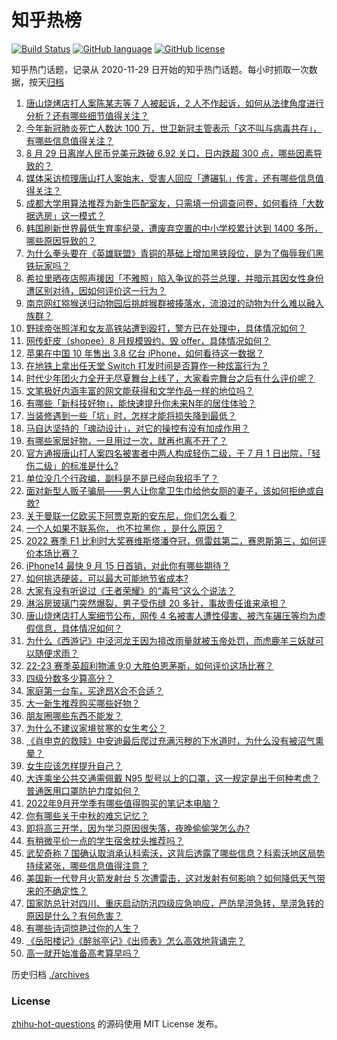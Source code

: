 # 知乎热榜
[![Build Status](https://github.com/ToWeLong/zhihu-hot-questions/workflows/CI/badge.svg)](https://github.com/ToWeLong/zhihu-hot-questions/actions)
[![GitHub language](https://img.shields.io/badge/language-golang-orange.svg)](https://golang.org/)
[![GitHub license](https://img.shields.io/github/license/ToWeLong/zhihu-hot-questions)](https://github.com/ToWeLong/zhihu-hot-questions/blob/main/LICENSE)

知乎热门话题，记录从 2020-11-29 日开始的知乎热门话题。每小时抓取一次数据，按天[归档](./archives)

<!-- BEGIN -->

1. [唐山烧烤店打人案陈某志等 7 人被起诉，2 人不作起诉，如何从法律角度进行分析？还有哪些细节值得关注？](https://www.zhihu.com/question/550480977)
1. [今年新冠肺炎死亡人数达 100 万，世卫新冠主管表示「这不叫与病毒共存」，有哪些信息值得关注？](https://www.zhihu.com/question/550414737)
1. [8 月 29 日离岸人民币兑美元跌破 6.92 关口，日内跌超 300 点，哪些因素导致的？](https://www.zhihu.com/question/550516766)
1. [媒体采访梳理唐山打人案始末，受害人回应「遭碾轧」传言，还有哪些信息值得关注？](https://www.zhihu.com/question/550536106)
1. [成都大学用算法推荐为新生匹配室友，只需填一份调查问卷，如何看待「大数据选房」这一模式？](https://www.zhihu.com/question/549749054)
1. [韩国刷新世界最低生育率纪录，遭废弃空置的中小学校累计达到 1400 多所，哪些原因导致的？](https://www.zhihu.com/question/550405917)
1. [为什么拳头要在《英雄联盟》青铜的基础上增加黑铁段位，是为了侮辱我们黑铁玩家吗？](https://www.zhihu.com/question/549085256)
1. [希拉里晒夜店照声援因「不雅照」陷入争议的芬兰总理，并暗示其因女性身份遭区别对待，因如何评价这一行为？](https://www.zhihu.com/question/550535754)
1. [南京网红猕猴送归动物园后挑衅猴群被揍落水，流浪过的动物为什么难以融入族群？](https://www.zhihu.com/question/550083292)
1. [野球帝张照洋和女友高铁站遭到殴打，警方已在处理中，具体情况如何？](https://www.zhihu.com/question/550053108)
1. [网传虾皮（shopee）8 月规模毁约、毁 offer，具体情况如何？](https://www.zhihu.com/question/550257553)
1. [苹果在中国 10 年售出 3.8 亿台 iPhone，如何看待这一数据？](https://www.zhihu.com/question/550065421)
1. [在地铁上拿出任天堂 Switch 打发时间是否算作一种炫富行为？](https://www.zhihu.com/question/545473887)
1. [时代少年团火力全开无尽夏舞台上线了，大家看完舞台之后有什么评价呢？](https://www.zhihu.com/question/550429366)
1. [文笔极好内涵丰富的网文能获得和文学作品一样的地位吗？](https://www.zhihu.com/question/549907455)
1. [有哪些「新科技好物」，能快速提升你未来N年的居住体验？](https://www.zhihu.com/question/550246473)
1. [当装修遇到一些「坑」时，怎样才能将损失降到最低？](https://www.zhihu.com/question/550246643)
1. [马自达坚持的「魂动设计」，对它的操控有没有加成作用？](https://www.zhihu.com/question/549980367)
1. [有哪些家居好物，一旦用过一次，就再也离不开了？](https://www.zhihu.com/question/401749957)
1. [官方通报唐山打人案四名被害者中两人构成轻伤二级，于 7 月 1 日出院，「轻伤二级」的标准是什么?](https://www.zhihu.com/question/550491721)
1. [单位没几个行政编，副科是不是已经向我招手了？](https://www.zhihu.com/question/550279647)
1. [面对新型人贩子骗局——男人让你拿卫生巾给他女厕的妻子，该如何拒绝或自救?](https://www.zhihu.com/question/550113998)
1. [关于曼联一亿欧买下阿贾克斯的安东尼，你们怎么看？](https://www.zhihu.com/question/550519288)
1. [一个人如果不联系你， 也不拉黑你 ，是什么原因？](https://www.zhihu.com/question/432508905)
1. [2022 赛季 F1 比利时大奖赛维斯塔潘夺冠，佩雷兹第二，赛恩斯第三，如何评价本场比赛？](https://www.zhihu.com/question/550429861)
1. [iPhone14 最快 9 月 15 日首销，对此你有哪些期待？](https://www.zhihu.com/question/549189180)
1. [如何挑选硬装，可以最大可能地节省成本?](https://www.zhihu.com/question/550246282)
1. [大家有没有听说过《王者荣耀》的“毒号”这么个说法？](https://www.zhihu.com/question/400185553)
1. [淋浴房玻璃门突然爆裂，男子受伤缝 20 多针，事故责任谁来承担？](https://www.zhihu.com/question/550414129)
1. [唐山烧烤店打人案细节公布，网传 4 名被害人遭性侵害、被汽车碾压等均为虚假信息，具体情况如何？](https://www.zhihu.com/question/550483759)
1. [为什么《西游记》中泾河龙王因为擅改雨量就被玉帝处罚，而虎鹿羊三妖就可以随便求雨？](https://www.zhihu.com/question/501838650)
1. [22-23 赛季英超利物浦 9:0 大胜伯恩茅斯，如何评价这场比赛？](https://www.zhihu.com/question/550311533)
1. [四级分数多少算高分？](https://www.zhihu.com/question/267850788)
1. [家庭第一台车，买途昂X合不合适？](https://www.zhihu.com/question/550413485)
1. [大一新生推荐购买哪些好物？](https://www.zhihu.com/question/544910086)
1. [朋友圈哪些东西不能发？](https://www.zhihu.com/question/549424609)
1. [为什么不建议家境贫寒的女生考公？](https://www.zhihu.com/question/545638481)
1. [《肖申克的救赎》中安迪最后爬过充满污秽的下水道时，为什么没有被沼气熏晕？](https://www.zhihu.com/question/340510659)
1. [女生应该怎样提升自己？](https://www.zhihu.com/question/265014327)
1. [大连乘坐公共交通需佩戴 N95 型号以上的口罩，这一规定是出于何种考虑？普通医用口罩防护力度如何？](https://www.zhihu.com/question/550533136)
1. [2022年9月开学季有哪些值得购买的笔记本电脑？](https://www.zhihu.com/question/547502220)
1. [你有哪些关于中秋的难忘记忆？](https://www.zhihu.com/question/549652513)
1. [即将高三开学，因为学习原因很失落，夜晚偷偷哭怎么办?](https://www.zhihu.com/question/549288262)
1. [有稍微平价一点的学生宿舍枕头推荐吗？](https://www.zhihu.com/question/299646643)
1. [武契奇称 7 国确认取消承认科索沃，这背后透露了哪些信息？科索沃地区局势持续紧张，哪些信息值得注意？](https://www.zhihu.com/question/550530369)
1. [美国新一代登月火箭发射台 5 次遭雷击，这对发射有何影响？如何降低天气带来的不确定性？](https://www.zhihu.com/question/550499771)
1. [国家防总针对四川、重庆启动防汛四级应急响应，严防旱涝急转，旱涝急转的原因是什么？有何危害？](https://www.zhihu.com/question/550468246)
1. [有哪些诗词惊艳过你的人生？](https://www.zhihu.com/question/550429766)
1. [《岳阳楼记》《醉翁亭记》《出师表》怎么高效地背诵完？](https://www.zhihu.com/question/549127754)
1. [高一就开始准备高考算早吗？](https://www.zhihu.com/question/549046600)

<!-- END -->

历史归档 [./archives](./archives)


### License
[zhihu-hot-questions](https://github.com/towelong/zhihu-hot-questions) 的源码使用 MIT License 发布。